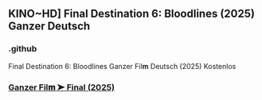 ## KINO~HD] Final Destination 6: Bloodlines (2025) Ganzer Deutsch

### .github

Final Destination 6: Bloodlines Ganzer Fil𝐦 Deutsch (2025) Kostenlos

### [Ganzer Fil𝐦 ➤ Final (2025)](https://watching4khdmovies.blogspot.com/2025/05/final-destination-de.html)
